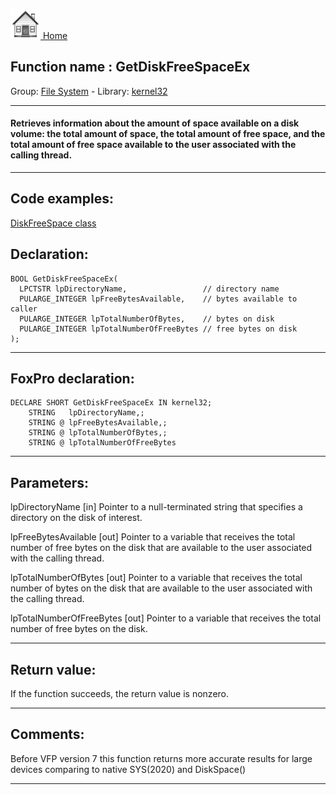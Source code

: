 [<img src="../../images/home.png"> Home ](https://github.com/VFPX/Win32API)  

## Function name : GetDiskFreeSpaceEx
Group: [File System](../../functions_group.md#File_System)  -  Library: [kernel32](../../../libraries.md#kernel32)  
***  


#### Retrieves information about the amount of space available on a disk volume: the total amount of space, the total amount of free space, and the total amount of free space available to the user associated with the calling thread.
***  


## Code examples:
[DiskFreeSpace class](../../samples/sample_100.md)  

## Declaration:
```foxpro  
BOOL GetDiskFreeSpaceEx(
  LPCTSTR lpDirectoryName,                 // directory name
  PULARGE_INTEGER lpFreeBytesAvailable,    // bytes available to caller
  PULARGE_INTEGER lpTotalNumberOfBytes,    // bytes on disk
  PULARGE_INTEGER lpTotalNumberOfFreeBytes // free bytes on disk
);  
```  
***  


## FoxPro declaration:
```foxpro  
DECLARE SHORT GetDiskFreeSpaceEx IN kernel32;
	STRING   lpDirectoryName,;
	STRING @ lpFreeBytesAvailable,;
	STRING @ lpTotalNumberOfBytes,;
	STRING @ lpTotalNumberOfFreeBytes  
```  
***  


## Parameters:
lpDirectoryName 
[in] Pointer to a null-terminated string that specifies a directory on the disk of interest. 

lpFreeBytesAvailable 
[out] Pointer to a variable that receives the total number of free bytes on the disk that are available to the user associated with the calling thread. 

lpTotalNumberOfBytes 
[out] Pointer to a variable that receives the total number of bytes on the disk that are available to the user associated with the calling thread. 

lpTotalNumberOfFreeBytes 
[out] Pointer to a variable that receives the total number of free bytes on the disk.  
***  


## Return value:
If the function succeeds, the return value is nonzero.  
***  


## Comments:
Before VFP version 7 this function returns more accurate results for large devices comparing to native SYS(2020) and DiskSpace()  
  
***  


